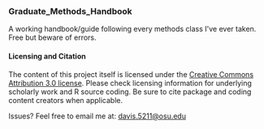 ### Graduate_Methods_Handbook
A working handbook/guide following every methods class I've ever taken. Free but beware of errors.


#### Licensing and Citation
The content of this project itself is licensed under the [Creative Commons Attribution 3.0 license](https://creativecommons.org/licenses/by/3.0/us/deed.en_US). Please check licensing information for underlying scholarly work and R source coding. Be sure to cite package and coding content creators when applicable. 

Issues? Feel free to email me at: davis.5211@osu.edu